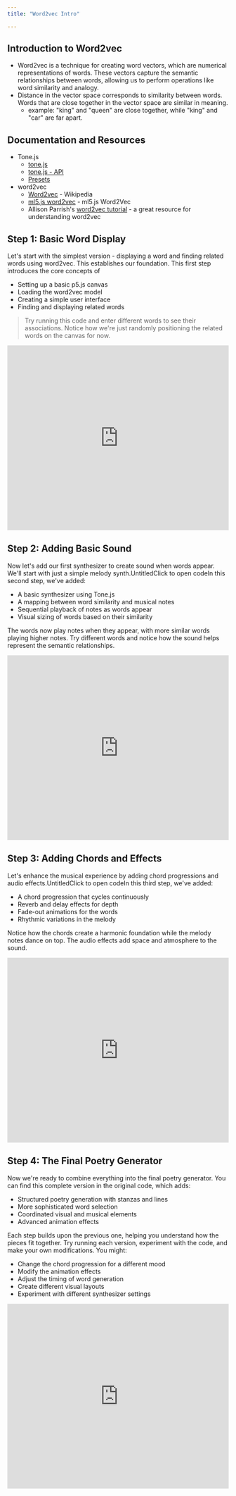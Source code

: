 ```yaml
---
title: "Word2vec Intro"

---
```


## Introduction to Word2vec

- Word2vec is a technique for creating word vectors, which are numerical representations of words. These vectors capture the semantic relationships between words, allowing us to perform operations like word similarity and analogy.
- Distance in the vector space corresponds to similarity between words. Words that are close together in the vector space are similar in meaning.
  - example: "king" and "queen" are close together, while "king" and "car" are far apart.

## Documentation and Resources

- Tone.js
  - [tone.js](https://tonejs.github.io/)
  - [tone.js - API](https://tonejs.github.io/docs/15.0.4/index.html)
  - [Presets](https://www.guitarland.com/MusicTheoryWithToneJS/Presets-gh-pages/)
- word2vec
  - [Word2vec](https://en.wikipedia.org/wiki/Word2vec) - Wikipedia
  - [ml5.js word2vec](https://archive-docs.ml5js.org/#/reference/word2vec) - ml5.js Word2Vec
  - Allison Parrish's [word2vec tutorial](https://gist.github.com/aparrish/2f562e3737544cf29aaf1af30362f469) - a great resource for understanding word2vec

## Step 1: Basic Word Display
 Let's start with the simplest version - displaying a word and finding related words using word2vec. This establishes our foundation. This first step introduces the core concepts of

- Setting up a basic p5.js canvas
- Loading the word2vec model
- Creating a simple user interface
- Finding and displaying related words

> Try running this code and enter different words to see their associations. Notice how we're just randomly positioning the related words on the canvas for now.


<!-- Copy and Paste Me -->
<div class="glitch-embed-wrap" style="height: 420px; width: 100%;">
  <iframe
    src="https://glitch.com/embed/#!/embed/1-basic-waveform-word2vec?path=TODO.md&previewSize=0"
    title="1-basic-waveform-word2vec on Glitch"
    allow="geolocation; microphone; camera; midi; encrypted-media; xr-spatial-tracking; fullscreen"
    allowFullScreen
    style="height: 100%; width: 100%; border: 0;">
  </iframe>
</div>

## Step 2: Adding Basic Sound
Now let's add our first synthesizer to create sound when words appear. We'll start with just a simple melody synth.UntitledClick to open codeIn this second step, we've added:

- A basic synthesizer using Tone.js
- A mapping between word similarity and musical notes
- Sequential playback of notes as words appear
- Visual sizing of words based on their similarity

The words now play notes when they appear, with more similar words playing higher notes. Try different words and notice how the sound helps represent the semantic relationships.

<div class="glitch-embed-wrap" style="height: 420px; width: 100%;">
  <iframe
    src="https://glitch.com/embed/#!/embed/2-adding-basic-sound?path=script.js&previewSize=0"
    title="2-adding-basic-sound on Glitch"
    allow="geolocation; microphone; camera; midi; encrypted-media; xr-spatial-tracking; fullscreen"
    allowFullScreen
    style="height: 100%; width: 100%; border: 0;">
  </iframe>
</div>


## Step 3: Adding Chords and Effects
Let's enhance the musical experience by adding chord progressions and audio effects.UntitledClick to open codeIn this third step, we've added:

- A chord progression that cycles continuously
- Reverb and delay effects for depth
- Fade-out animations for the words
- Rhythmic variations in the melody

Notice how the chords create a harmonic foundation while the melody notes dance on top. The audio effects add space and atmosphere to the sound.

<!-- Copy and Paste Me -->
<div class="glitch-embed-wrap" style="height: 420px; width: 100%;">
  <iframe
    src="https://glitch.com/embed/#!/embed/3-adding-chords-and-effects?path=script.js&previewSize=0"
    title="3-adding-chords-and-effects on Glitch"
    allow="geolocation; microphone; camera; midi; encrypted-media; xr-spatial-tracking; fullscreen"
    allowFullScreen
    style="height: 100%; width: 100%; border: 0;">
  </iframe>
</div>

## Step 4: The Final Poetry Generator
Now we're ready to combine everything into the final poetry generator. You can find this complete version in the original code, which adds:

- Structured poetry generation with stanzas and lines
- More sophisticated word selection
- Coordinated visual and musical elements
- Advanced animation effects

Each step builds upon the previous one, helping you understand how the pieces fit together. Try running each version, experiment with the code, and make your own modifications. You might:

- Change the chord progression for a different mood
- Modify the animation effects
- Adjust the timing of word generation
- Create different visual layouts
- Experiment with different synthesizer settings



<!-- Copy and Paste Me -->
<div class="glitch-embed-wrap" style="height: 420px; width: 100%;">
  <iframe
    src="https://glitch.com/embed/#!/embed/4-everything-together-word2vec?path=&previewSize=0"
    title="4-everything-together-word2vec on Glitch"
    allow="geolocation; microphone; camera; midi; encrypted-media; xr-spatial-tracking; fullscreen"
    allowFullScreen
    style="height: 100%; width: 100%; border: 0;">
  </iframe>
</div>